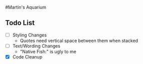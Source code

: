 #Martin's Aquarium

## Todo List

- [ ] Styling Changes
	- Quotes need vertical space between them when stacked
- [ ] Text/Wording Changes
	- "Native Fish:" is ugly to me
- [x] Code Cleanup
